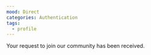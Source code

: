 ```yaml
---
mood: Direct
categories: Authentication
tags:
  - profile
---
```

Your request to join our community has been received.